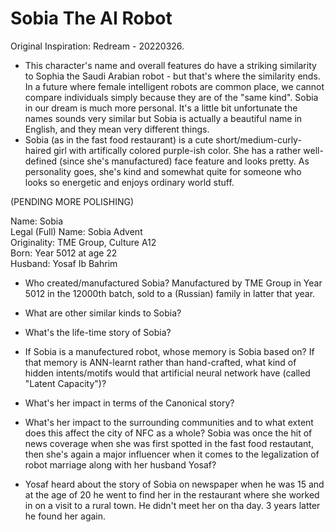 # Sobia The AI Robot

Original Inspiration: Redream - 20220326.

* This character's name and overall features do have a striking similarity to Sophia the Saudi Arabian robot - but that's where the similarity ends. In a future where female intelligent robots are common place, we cannot compare individuals simply because they are of the "same kind". Sobia in our dream is much more personal. It's a little bit unfortunate the names sounds very similar but Sobia is actually a beautiful name in English, and they mean very different things.
* Sobia (as in the fast food restaurant) is a cute short/medium-curly-haired girl with artifically colored purple-ish color. She has a rather well-defined (since she's manufactured) face feature and looks pretty. As personality goes, she's kind and somewhat quite for someone who looks so energetic and enjoys ordinary world stuff.

(PENDING MORE POLISHING)

Name: Sobia  
Legal (Full) Name: Sobia Advent  
Originality: TME Group, Culture A12  
Born: Year 5012 at age 22  
Husband: Yosaf Ib Bahrim

* Who created/manufactured Sobia? Manufactured by TME Group in Year 5012 in the 12000th batch, sold to a (Russian) family in latter that year.
* What are other similar kinds to Sobia?
* What's the life-time story of Sobia?
* If Sobia is a manufectured robot, whose memory is Sobia based on? If that memory is ANN-learnt rather than hand-crafted, what kind of hidden intents/motifs would that artificial neural network have (called "Latent Capacity")?
* What's her impact in terms of the Canonical story?
* What's her impact to the surrounding communities and to what extent does this affect the city of NFC as a whole? Sobia was once the hit of news coverage when she was first spotted in the fast food restautant, then she's again a major influencer when it comes to the legalization of robot marriage along with her husband Yosaf?

* Yosaf heard about the story of Sobia on newspaper when he was 15 and at the age of 20 he went to find her in the restaurant where she worked in on a visit to a rural town. He didn't meet her on tha day. 3 years latter he found her again.